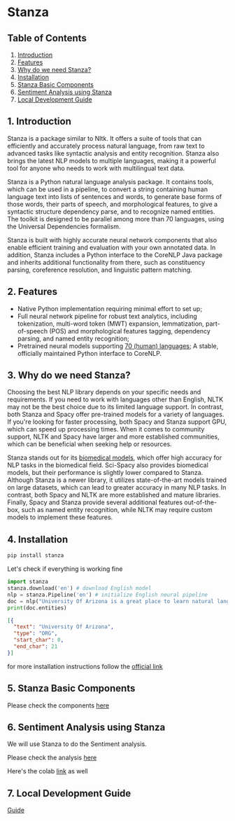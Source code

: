 # Stanza

## Table of Contents

1. [Introduction](#Introduction)
2. [Features](#Features)
3. [Why do we need Stanza?](#WhyStanza) 
4. [Installation](#Installation)
5. [Stanza Basic Components](#Stanza_Basic_Components)
6. [Sentiment Analysis using Stanza](#SentimentAnalysis)
7. [Local Development Guide](#LocalDevelopmentGuide)

<a name="Introduction"></a>
## 1. Introduction

Stanza is a package similar to Nltk. It offers a suite of tools that can efficiently and accurately process natural language, from raw text to advanced tasks like syntactic analysis and entity recognition. Stanza also brings the latest NLP models to multiple languages, making it a powerful tool for anyone who needs to work with multilingual text data.

Stanza is a Python natural language analysis package. It contains tools, which can be used in a pipeline, to convert a string containing human language text into lists of sentences and words, to generate base forms of those words, their parts of speech, and morphological features, to give a syntactic structure dependency parse, and to recognize named entities. The toolkit is designed to be parallel among more than 70 languages, using the Universal Dependencies formalism.

Stanza is built with highly accurate neural network components that also enable efficient training and evaluation with your own annotated data. 
In addition, Stanza includes a Python interface to the CoreNLP Java package and inherits additional functionality from there, such as constituency parsing, coreference resolution, and linguistic pattern matching.

<a name="Features"></a>
## 2. Features

- Native Python implementation requiring minimal effort to set up;
- Full neural network pipeline for robust text analytics, including tokenization, multi-word token (MWT) expansion, lemmatization, part-of-speech (POS) and morphological features tagging, dependency parsing, and named entity recognition;
- Pretrained neural models supporting [70 (human) languages](https://stanfordnlp.github.io/stanza/models.html#human-languages-supported-by-stanza);
A stable, officially maintained Python interface to CoreNLP.


<a name="WhyStanza"></a>
## 3. Why do we need Stanza?

Choosing the best NLP library depends on your specific needs and requirements. If you need to work with languages other than English, NLTK may not be the best choice due to its limited language support. In contrast, both Stanza and Spacy offer pre-trained models for a variety of languages. If you're looking for faster processing, both Spacy and Stanza support GPU, which can speed up processing times. When it comes to community support, NLTK and Spacy have larger and more established communities, which can be beneficial when seeking help or resources.

Stanza stands out for its [biomedical models](https://stanfordnlp.github.io/stanza/biomed_model_performance.html), which offer high accuracy for NLP tasks in the biomedical field. Sci-Spacy also provides biomedical models, but their performance is slightly lower compared to Stanza. Although Stanza is a newer library, it utilizes state-of-the-art models trained on large datasets, which can lead to greater accuracy in many NLP tasks. In contrast, both Spacy and NLTK are more established and mature libraries. Finally, Spacy and Stanza provide several additional features out-of-the-box, such as named entity recognition, while NLTK may require custom models to implement these features.

<a name="Installation"></a>
## 4. Installation

``` bash
pip install stanza
```

Let's check if everything is working fine

```python
import stanza
stanza.download('en') # download English model
nlp = stanza.Pipeline('en') # initialize English neural pipeline
doc = nlp("University Of Arizona is a great place to learn natural language processing") # run annotation over a sentence
print(doc.entities)
```
```json
[{
  "text": "University Of Arizona",
  "type": "ORG",
  "start_char": 0,
  "end_char": 21
}]
```
for more installation instructions follow the [official link](https://stanfordnlp.github.io/stanza/installation_usage.html)


<a name="Stanza_Basic_Components"></a>

## 5. Stanza Basic Components

Please check the components [here](BasicComponents.md)

<a name="SentimentAnalysis"></a>

## 6. Sentiment Analysis using Stanza

We will use Stanza to do the Sentiment analysis. 

Please check the analysis [here](Stanza.md)

Here's the colab [link](https://colab.research.google.com/drive/1SVBPyfczj_KtpsbAJmHcJX4ulcMrk4O3?usp=sharing) as well

<a name="LocalDevelopmentGuide"></a>
## 7. Local Development Guide
[Guide](../local_development.md)